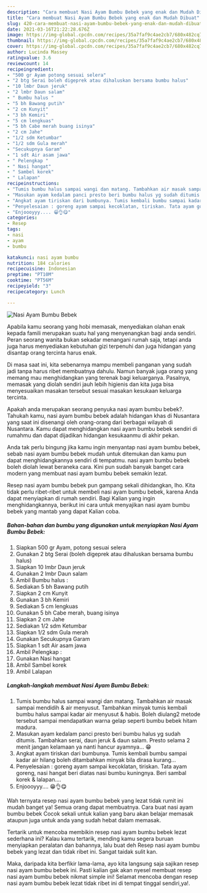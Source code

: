 ```yaml
---
description: "Cara membuat Nasi Ayam Bumbu Bebek yang enak dan Mudah Dibuat"
title: "Cara membuat Nasi Ayam Bumbu Bebek yang enak dan Mudah Dibuat"
slug: 420-cara-membuat-nasi-ayam-bumbu-bebek-yang-enak-dan-mudah-dibuat
date: 2021-03-16T21:22:28.676Z
image: https://img-global.cpcdn.com/recipes/35a7faf9c4ae2cb7/680x482cq70/nasi-ayam-bumbu-bebek-foto-resep-utama.jpg
thumbnail: https://img-global.cpcdn.com/recipes/35a7faf9c4ae2cb7/680x482cq70/nasi-ayam-bumbu-bebek-foto-resep-utama.jpg
cover: https://img-global.cpcdn.com/recipes/35a7faf9c4ae2cb7/680x482cq70/nasi-ayam-bumbu-bebek-foto-resep-utama.jpg
author: Lucinda Massey
ratingvalue: 3.6
reviewcount: 14
recipeingredient:
- "500 gr Ayam potong sesuai selera"
- "2 btg Serai boleh digeprek atau dihaluskan bersama bumbu halus"
- "10 lmbr Daun jeruk"
- "2 lmbr Daun salam"
- " Bumbu halus "
- "5 bh Bawang putih"
- "2 cm Kunyit"
- "3 bh Kemiri"
- "5 cm lengkuas"
- "5 bh Cabe merah buang isinya"
- "2 cm Jahe"
- "1/2 sdm Ketumbar"
- "1/2 sdm Gula merah"
- "Secukupnya Garam"
- "1 sdt Air asam jawa"
- " Pelengkap "
- " Nasi hangat"
- " Sambel korek"
- " Lalapan"
recipeinstructions:
- "Tumis bumbu halus sampai wangi dan matang. Tambahkan air masak sampai mendidih &amp; air menyusut. Tambahkan minyak tumis kembali bumbu halus sampai kadar air menyusut &amp; habis. Boleh diulang2 metode tersebut sampai mendapatkan warna gelap seperti bumbu bebek hitam madura."
- "Masukan ayam kedalam panci presto beri bumbu halus yg sudah ditumis. Tambahkan serai, daun jeruk &amp; daun salam. Presto selama 2 menit jangan kelamaan ya nanti hancur ayamnya... 😁"
- "Angkat ayam tiriskan dari bumbunya. Tumis kembali bumbu sampai kadar air hilang boleh ditambahkan minyak bila dirasa kurang..."
- "Penyelesaian : goreng ayam sampai kecoklatan, tiriskan. Tata ayam goreng, nasi hangat beri diatas nasi bumbu kuningnya. Beri sambal korek &amp; lalapan...."
- "Enjoooyyy.... 😁👌😋"
categories:
- Resep
tags:
- nasi
- ayam
- bumbu

katakunci: nasi ayam bumbu 
nutrition: 184 calories
recipecuisine: Indonesian
preptime: "PT10M"
cooktime: "PT56M"
recipeyield: "3"
recipecategory: Lunch

---
```



![Nasi Ayam Bumbu Bebek](https://img-global.cpcdn.com/recipes/35a7faf9c4ae2cb7/680x482cq70/nasi-ayam-bumbu-bebek-foto-resep-utama.jpg)

Apabila kamu seorang yang hobi memasak, menyediakan olahan enak kepada famili merupakan suatu hal yang menyenangkan bagi anda sendiri. Peran seorang  wanita bukan sekadar menangani rumah saja, tetapi anda juga harus menyediakan kebutuhan gizi terpenuhi dan juga hidangan yang disantap orang tercinta harus enak.

Di masa  saat ini, kita sebenarnya mampu membeli panganan yang sudah jadi tanpa harus ribet membuatnya dahulu. Namun banyak juga orang yang memang mau menghidangkan yang terenak bagi keluarganya. Pasalnya, memasak yang diolah sendiri jauh lebih higienis dan kita juga bisa menyesuaikan masakan tersebut sesuai masakan kesukaan keluarga tercinta. 



Apakah anda merupakan seorang penyuka nasi ayam bumbu bebek?. Tahukah kamu, nasi ayam bumbu bebek adalah hidangan khas di Nusantara yang saat ini disenangi oleh orang-orang dari berbagai wilayah di Nusantara. Kamu dapat menghidangkan nasi ayam bumbu bebek sendiri di rumahmu dan dapat dijadikan hidangan kesukaanmu di akhir pekan.

Anda tak perlu bingung jika kamu ingin menyantap nasi ayam bumbu bebek, sebab nasi ayam bumbu bebek mudah untuk ditemukan dan kamu pun dapat menghidangkannya sendiri di tempatmu. nasi ayam bumbu bebek boleh diolah lewat beraneka cara. Kini pun sudah banyak banget cara modern yang membuat nasi ayam bumbu bebek semakin lezat.

Resep nasi ayam bumbu bebek pun gampang sekali dihidangkan, lho. Kita tidak perlu ribet-ribet untuk membeli nasi ayam bumbu bebek, karena Anda dapat menyiapkan di rumah sendiri. Bagi Kalian yang ingin menghidangkannya, berikut ini cara untuk menyajikan nasi ayam bumbu bebek yang mantab yang dapat Kalian coba.

<!--inarticleads1-->

##### Bahan-bahan dan bumbu yang digunakan untuk menyiapkan Nasi Ayam Bumbu Bebek:

1. Siapkan 500 gr Ayam, potong sesuai selera
1. Gunakan 2 btg Serai (boleh digeprek atau dihaluskan bersama bumbu halus)
1. Siapkan 10 lmbr Daun jeruk
1. Gunakan 2 lmbr Daun salam
1. Ambil  Bumbu halus :
1. Sediakan 5 bh Bawang putih
1. Siapkan 2 cm Kunyit
1. Gunakan 3 bh Kemiri
1. Sediakan 5 cm lengkuas
1. Gunakan 5 bh Cabe merah, buang isinya
1. Siapkan 2 cm Jahe
1. Sediakan 1/2 sdm Ketumbar
1. Siapkan 1/2 sdm Gula merah
1. Gunakan Secukupnya Garam
1. Siapkan 1 sdt Air asam jawa
1. Ambil  Pelengkap :
1. Gunakan  Nasi hangat
1. Ambil  Sambel korek
1. Ambil  Lalapan




<!--inarticleads2-->

##### Langkah-langkah membuat Nasi Ayam Bumbu Bebek:

1. Tumis bumbu halus sampai wangi dan matang. Tambahkan air masak sampai mendidih &amp; air menyusut. Tambahkan minyak tumis kembali bumbu halus sampai kadar air menyusut &amp; habis. Boleh diulang2 metode tersebut sampai mendapatkan warna gelap seperti bumbu bebek hitam madura.
1. Masukan ayam kedalam panci presto beri bumbu halus yg sudah ditumis. Tambahkan serai, daun jeruk &amp; daun salam. Presto selama 2 menit jangan kelamaan ya nanti hancur ayamnya... 😁
1. Angkat ayam tiriskan dari bumbunya. Tumis kembali bumbu sampai kadar air hilang boleh ditambahkan minyak bila dirasa kurang...
1. Penyelesaian : goreng ayam sampai kecoklatan, tiriskan. Tata ayam goreng, nasi hangat beri diatas nasi bumbu kuningnya. Beri sambal korek &amp; lalapan....
1. Enjoooyyy.... 😁👌😋




Wah ternyata resep nasi ayam bumbu bebek yang lezat tidak rumit ini mudah banget ya! Semua orang dapat membuatnya. Cara buat nasi ayam bumbu bebek Cocok sekali untuk kalian yang baru akan belajar memasak ataupun juga untuk anda yang sudah hebat dalam memasak.

Tertarik untuk mencoba membikin resep nasi ayam bumbu bebek lezat sederhana ini? Kalau kamu tertarik, mending kamu segera buruan menyiapkan peralatan dan bahannya, lalu buat deh Resep nasi ayam bumbu bebek yang lezat dan tidak ribet ini. Sangat taidak sulit kan. 

Maka, daripada kita berfikir lama-lama, ayo kita langsung saja sajikan resep nasi ayam bumbu bebek ini. Pasti kalian gak akan nyesel membuat resep nasi ayam bumbu bebek nikmat simple ini! Selamat mencoba dengan resep nasi ayam bumbu bebek lezat tidak ribet ini di tempat tinggal sendiri,ya!.


